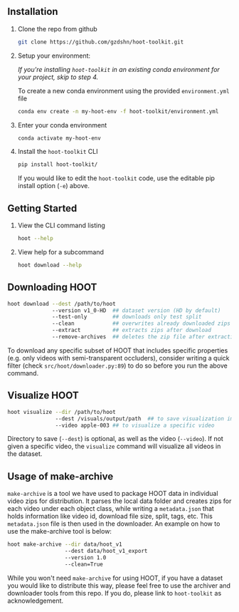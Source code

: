 ## Installation

1. Clone the repo from github
   ```sh
   git clone https://github.com/gzdshn/hoot-toolkit.git
   ```
2. Setup your environment:

   _If you're installing `hoot-toolkit` in an existing conda environment for your project, skip to step 4._

   To create a new conda environment using the provided `environment.yml` file
   ```sh
   conda env create -n my-hoot-env -f hoot-toolkit/environment.yml
   ```

3. Enter your conda environment
   ```sh
   conda activate my-hoot-env
   ```
4. Install the `hoot-toolkit` CLI
   ```sh
   pip install hoot-toolkit/
   ```
   If you would like to edit the `hoot-toolkit` code, use the editable pip install option (`-e`) above.


## Getting Started

1. View the CLI command listing
   ```sh
   hoot --help
   ```
2. View help for a subcommand
   ```sh
   hoot download --help
   ```

## Downloading HOOT
   
   ```sh
   hoot download --dest /path/to/hoot 
                 --version v1_0-HD  ## dataset version (HD by default)
                 --test-only        ## downloads only test split
                 --clean            ## overwrites already downloaded zips
                 --extract          ## extracts zips after download
                 --remove-archives  ## deletes the zip file after extraction to clean up space
   ```

To download any specific subset of HOOT that includes specific properties (e.g. only videos with semi-transparent occluders), consider writing a quick filter (check `src/hoot/downloader.py:89`) to do so before you run the above command. 

## Visualize HOOT
   
   ```sh
   hoot visualize --dir /path/to/hoot 
                  --dest /visuals/output/path  ## to save visualization images
                  --video apple-003 ## to visualize a specific video 
   ```

   Directory to save (`--dest`) is optional, as well as the video (`--video`). If not given a specific video, the `visualize` command will visualize all videos in the dataset.

## Usage of make-archive
   
`make-archive` is a tool we have used to package HOOT data in individual video zips for distribution. It parses the local data folder and creates zips for each video under each object class, while writing a `metadata.json` that holds information like video id, download file size, split, tags, etc. This `metadata.json` file is then used in the downloader. An example on how to use the make-archive tool is below:

   ```sh
   hoot make-archive --dir data/hoot_v1 
                     --dest data/hoot_v1_export 
                     --version 1.0 
                     --clean=True
   ```

While you won't need `make-archive` for using HOOT, if you have a dataset you would like to distribute this way, please feel free to use the archiver and downloader tools from this repo. If you do, please link to `hoot-toolkit` as acknowledgement.